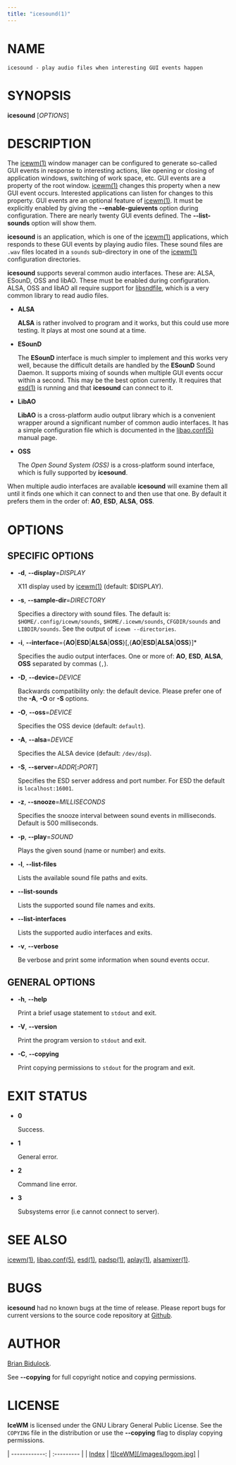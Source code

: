 ```yaml
---
title: "icesound(1)"
---
```

# NAME

    icesound - play audio files when interesting GUI events happen

# SYNOPSIS

**icesound** \[_OPTIONS_\]

# DESCRIPTION

The [icewm(1)](icewm.md) window manager can be configured to generate so-called
GUI events in response to interesting actions, like opening or closing
of application windows, switching of work space, etc.  GUI events are a
property of the root window.  [icewm(1)](icewm.md) changes this property when a
new GUI event occurs.  Interested applications can listen for changes to
this property.  GUI events are an optional feature of [icewm(1)](icewm.md).  It
must be explicitly enabled by giving the **--enable-guievents** option
during configuration.  There are nearly twenty GUI events defined.  The
**--list-sounds** option will show them.

**icesound** is an application, which is one of the [icewm(1)](icewm.md)
applications, which responds to these GUI events by playing audio files.
These sound files are `.wav` files located in a `sounds` sub-directory
in one of the [icewm(1)](icewm.md) configuration directories.

**icesound** supports several common audio interfaces.  These are: ALSA,
ESounD, OSS and libAO.  These must be enabled during configuration.
ALSA, OSS and libAO all require support for [libsndfile](https://en.wikipedia.org/wiki/Libsndfile), which is a
very common library to read audio files.

- **ALSA**

    **ALSA** is rather involved to program and it works, but this could use
    more testing.  It plays at most one sound at a time.

- **ESounD**

    The **ESounD** interface is much simpler to implement and this works very
    well, because the difficult details are handled by the **ESounD** Sound
    Daemon.  It supports mixing of sounds when multiple GUI events occur
    within a second.  This may be the best option currently.  It requires
    that [esd(1)](https://manned.org/esd.1) is running and that **icesound** can connect to it.

- **LibAO**

    **LibAO** is a cross-platform audio output library which is a convenient
    wrapper around a significant number of common audio interfaces.  It has
    a simple configuration file which is documented in the [libao.conf(5)](https://manned.org/libao.conf.5)
    manual page.

- **OSS**

    The _Open Sound System (OSS)_ is a cross-platform sound interface,
    which is fully supported by **icesound**.

When multiple audio interfaces are available **icesound** will examine
them all until it finds one which it can connect to and then use that
one.  By default it prefers them in the order of: **AO**, **ESD**,
**ALSA**, **OSS**.

# OPTIONS

## SPECIFIC OPTIONS

- **-d**, **--display**=_DISPLAY_

    X11 display used by [icewm(1)](icewm.md) (default: $DISPLAY).

- **-s**, **--sample-dir**=_DIRECTORY_

    Specifies a directory with sound files.  The default is:
    `$HOME/.config/icewm/sounds`, `$HOME/.icewm/sounds`, `CFGDIR/sounds`
    and `LIBDIR/sounds`.  See the output of `icewm --directories`.

- **-i**, **--interface**={**AO**\|**ESD**\|**ALSA**\|**OSS**}\[,{**AO**\|**ESD**\|**ALSA**\|**OSS**}\]\*

    Specifies the audio output interfaces. One or more of: **AO**, **ESD**,
    **ALSA**, **OSS** separated by commas (`,`).

- **-D**, **--device**=_DEVICE_

    Backwards compatibility only: the default device.
    Please prefer one of the **-A**, **-O** or **-S** options.

- **-O**, **--oss**=_DEVICE_

    Specifies the OSS device (default: `default`).

- **-A**, **--alsa**=_DEVICE_

    Specifies the ALSA device (default: `/dev/dsp`).

- **-S**, **--server**=_ADDR_\[**:**_PORT_\]

    Specifies the ESD server address and port number.
    For ESD the default is `localhost:16001`.

- **-z**, **--snooze**=_MILLISECONDS_

    Specifies the snooze interval between sound events
    in milliseconds.  Default is 500 milliseconds.

- **-p**, **--play**=_SOUND_

    Plays the given sound (name or number) and exits.

- **-l**, **--list-files**

    Lists the available sound file paths and exits.

- **--list-sounds**

    Lists the supported sound file names and exits.

- **--list-interfaces**

    Lists the supported audio interfaces and exits.

- **-v**, **--verbose**

    Be verbose and print some information when sound events occur.

## GENERAL OPTIONS

- **-h**, **--help**

    Print a brief usage statement to `stdout` and exit.

- **-V**, **--version**

    Print the program version to `stdout` and exit.

- **-C**, **--copying**

    Print copying permissions to `stdout` for the program and exit.

# EXIT STATUS

- **0**

    Success.

- **1**

    General error.

- **2**

    Command line error.

- **3**

    Subsystems error (i.e cannot connect to server).

# SEE ALSO

[icewm(1)](icewm.md),
[libao.conf(5)](https://manned.org/libao.conf.5),
[esd(1)](https://manned.org/esd.1),
[padsp(1)](https://manned.org/padsp.1),
[aplay(1)](https://manned.org/aplay.1),
[alsamixer(1)](https://manned.org/alsamixer.1).

# BUGS

**icesound** had no known bugs at the time of release.  Please report bugs
for current versions to the source code repository at
[Github](https://github.com/bbidulock/icewm/issues).

# AUTHOR

[Brian Bidulock](mailto:bidulock@openss7.org).

See **--copying** for full copyright notice and copying permissions.

# LICENSE

**IceWM** is licensed under the GNU Library General Public License.
See the `COPYING` file in the distribution or use the **--copying** flag
to display copying permissions.

| ------------: | :--------- |
| [Index](/man) | [![IceWM][/images/logom.jpg]](https://ice-wm.org "ice-wm.org") |
